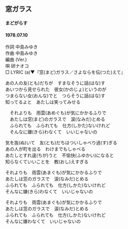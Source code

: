 ## 窓ガラス
#### まどがらす
#### 1978.07.10

作詞     中島みゆき  
作曲     中島みゆき  
編曲 (Ver.)  
唄     研ナオコ  
□ LYRIC (a)▼『窓(まど)ガラス／さよならを伝(つた)えて』　　

あの人の友(とも)だちが　すまなそうに話(はな)す  
あいつから見せられた　彼女(かのじょ)というのが  
つまらない女(おんな)でと　つらそうに話(はな)す  
知ってるよと　あたしは笑ってみせる  
  
　それよりも　雨雲(あめぐも)が気にかかるふりで  
　あたしは窓(まど)のガラスで　涙(なみだ)とめる  
　ふられても　ふられても　仕方(しかた)ないけれど  
　そんなに嫌(きら)わなくて　いいじゃないの  
  
気を抜(ぬ)いて　友(とも)だちはついしゃべり過(す)ぎる  
あの人が町を出る　わけまでもしゃべる  
あたしとすれ違(ちが)うと　不愉快(ふゆかい)になると  
知らなくていいことを　教(おし)えすぎる  
  
それよりも　雨雲(あまぐも)が気にかかるふりで  
あたしは窓のガラスで　涙(なみだ)とめる  
ふられても　ふられても　仕方(しかた)ないけれど  
そんなに嫌(きら)わなくて　いいじゃないの  
  
それよりも　雨雲(あまぐも)が気にかかるふりで  
あたしは窓のガラスで　涙(なみだ)とめる  
ふられても　ふられても　仕方(しかた)ないけれど  
そんなに嫌わなくて　いいじゃないの  